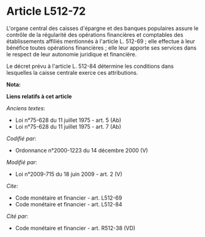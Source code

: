 # Article L512-72

L'organe central des caisses d'épargne et des banques populaires assure le contrôle de la régularité des opérations
financières et comptables des établissements affiliés mentionnés à l'article L. 512-69 ; elle effectue à leur bénéfice toutes
opérations financières ; elle leur apporte ses services dans le respect de leur autonomie juridique et financière. 

Le décret prévu à l'article L. 512-84 détermine les conditions dans lesquelles la caisse centrale exerce ces attributions.

**Nota:**



**Liens relatifs à cet article**

_Anciens textes_:

  - Loi n°75-628 du 11 juillet 1975 - art. 5 (Ab)
  - Loi n°75-628 du 11 juillet 1975 - art. 7 (Ab)

_Codifié par_:

  - Ordonnance n°2000-1223 du 14 décembre 2000 (V)

_Modifié par_:

  - Loi n°2009-715 du 18 juin 2009 - art. 2 (V)

_Cite_:

  - Code monétaire et financier - art. L512-69
  - Code monétaire et financier - art. L512-84

_Cité par_:

  - Code monétaire et financier - art. R512-38 (VD)

